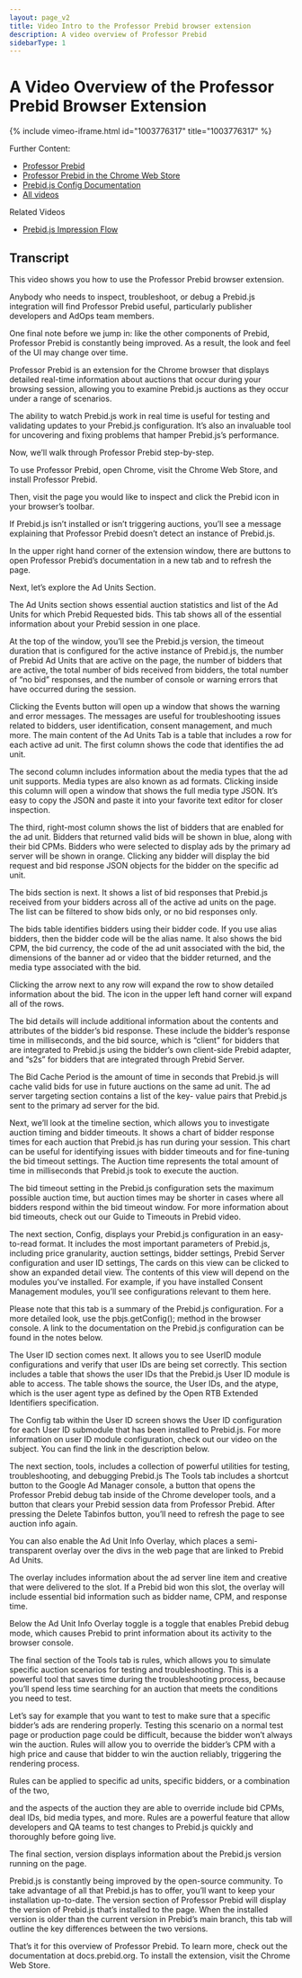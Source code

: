 ```yaml
---
layout: page_v2
title: Video Intro to the Professor Prebid browser extension
description: A video overview of Professor Prebid
sidebarType: 1
---
```


# A Video Overview of the Professor Prebid Browser Extension

{% include vimeo-iframe.html id="1003776317" title="1003776317" %}

Further Content:

- [Professor Prebid](/tools/professor-prebid.html)
- [Professor Prebid in the Chrome Web Store](https://chromewebstore.google.com/detail/professor-prebid/kdnllijdimhbledmfdbljampcdphcbdc)
- [Prebid.js Config Documentation](/dev-docs/publisher-api-reference/setConfig.html)
- [All videos](/overview/all-videos.html)

Related Videos

- [Prebid.js Impression Flow](/prebid/prebidjs-flow-video.html)

## Transcript

This video shows you how to use the Professor Prebid browser extension.

Anybody who needs to inspect, troubleshoot, or debug a Prebid.js integration will find Professor Prebid useful, particularly publisher developers and AdOps team members.

One final note before we jump in: like the other components of Prebid, Professor Prebid is constantly being improved. As a result, the look and feel of the UI may change over time.

Professor Prebid is an extension for the Chrome browser that displays detailed real-time information about auctions that occur during your browsing session, allowing you to examine Prebid.js auctions as they occur under a range of scenarios.

The ability to watch Prebid.js work in real time is useful for testing and validating updates to your Prebid.js configuration. It’s also an invaluable tool for uncovering and fixing problems that hamper Prebid.js’s performance.

Now, we’ll walk through Professor Prebid step-by-step.

To use Professor Prebid, open Chrome, visit the Chrome Web Store, and install Professor Prebid.

Then, visit the page you would like to inspect and click the Prebid icon in your browser’s toolbar.

If Prebid.js isn’t installed or isn’t triggering auctions, you’ll see a message explaining that Professor Prebid doesn’t detect an instance of Prebid.js.

In the upper right hand corner of the extension window, there are buttons to open Professor Prebid’s documentation in a new tab and to refresh the page.

Next, let’s explore the Ad Units Section.

The Ad Units section shows essential auction statistics and list of the Ad Units for which Prebid Requested bids. This tab shows all of the essential information about your Prebid session in one place.

At the top of the window, you’ll see the Prebid.js version, the timeout duration that is configured for the active instance of Prebid.js, the number of Prebid Ad Units that are active on the page, the number of bidders that are active, the total number of bids received from bidders, the total number of “no bid” responses, and the number of console or warning errors that have occurred during the session.

Clicking the Events button will open up a window that shows the warning and error messages. The messages are useful for troubleshooting issues related to bidders, user identification, consent management, and much more. The main content of the Ad Units Tab is a table that includes a row for each active ad unit. The first column shows the code that identifies the ad unit.

The second column includes information about the media types that the ad unit supports. Media types are also known as ad formats. Clicking inside this column will open a window that shows the full media type JSON. It’s easy to copy the JSON and paste it into your favorite text editor for closer inspection.

The third, right-most column shows the list of bidders that are enabled for the ad unit. Bidders that returned valid bids will be shown in blue, along with their bid CPMs. Bidders who were selected to display ads by the primary ad server will be shown in orange. Clicking any bidder will display the bid request and bid response JSON objects for the bidder on the specific ad unit.

The bids section is next. It shows a list of bid responses that Prebid.js received from your bidders across all of the active ad units on the page. The list can be filtered to show bids only, or no bid responses only.

The bids table identifies bidders using their bidder code. If you use alias bidders, then the bidder code will be the alias name. It also shows the bid CPM, the bid currency, the code of the ad unit associated with the bid, the dimensions of the banner ad or video that the bidder returned, and the media type associated with the bid.

Clicking the arrow next to any row will expand the row to show detailed information about the bid. The icon in the upper left hand corner will expand all of the rows.

The bid details will include additional information about the contents and attributes of the bidder’s bid response. These include the bidder’s response time in milliseconds, and the bid source, which is “client” for bidders that are integrated to Prebid.js using the bidder’s own client-side Prebid adapter, and “s2s” for bidders that are integrated through Prebid Server.

The Bid Cache Period is the amount of time in seconds that Prebid.js will cache valid bids for use in future auctions on the same ad unit. The ad server targeting section contains a list of the key- value pairs that Prebid.js sent to the primary ad server for the bid.

Next, we’ll look at the timeline section, which allows you to investigate auction timing and bidder timeouts. It shows a chart of bidder response times for each auction that Prebid.js has run during your session. This chart can be useful for identifying issues with bidder timeouts and for fine-tuning the bid timeout settings. The Auction time represents the total amount of time in milliseconds that Prebid.js took to execute the auction.

The bid timeout setting in the Prebid.js configuration sets the maximum possible auction time, but auction times may be shorter in cases where all bidders respond within the bid timeout window. For more information about bid timeouts, check out our Guide to Timeouts in Prebid video.

The next section, Config, displays your Prebid.js configuration in an easy-to-read format. It includes the most important parameters of Prebid.js, including price granularity, auction settings, bidder settings, Prebid Server configuration and user ID settings, The cards on this view can be clicked to show an expanded detail view. The contents of this view will depend on the modules you’ve installed. For example, if you have installed Consent Management modules, you’ll see configurations relevant to them here.

Please note that this tab is a summary of the Prebid.js configuration. For a more detailed look, use the pbjs.getConfig(); method in the browser console. A link to the documentation on the Prebid.js configuration can be found in the notes below.

The User ID section comes next. It allows you to see UserID module configurations and verify that user IDs are being set correctly. This section includes a table that shows the user IDs that the Prebid.js User ID module is able to access. The table shows the source, the User IDs, and the atype, which is the user agent type as defined by the Open RTB Extended Identifiers specification.

The Config tab within the User ID screen shows the User ID configuration for each User ID submodule that has been installed to Prebid.js. For more information on user ID module configuration, check out our video on the subject. You can find the link in the description below.

The next section, tools, includes a collection of powerful utilities for testing, troubleshooting, and debugging Prebid.js The Tools tab includes a shortcut button to the Google Ad Manager console, a button that opens the Professor Prebid debug tab inside of the Chrome developer tools, and a button that clears your Prebid session data from Professor Prebid. After pressing the Delete Tabinfos button, you’ll need to refresh the page to see auction info again.

You can also enable the Ad Unit Info Overlay, which places a semi-transparent overlay over the divs in the web page that are linked to Prebid Ad Units.

The overlay includes information about the ad server line item and creative that were delivered to the slot. If a Prebid bid won this slot, the overlay will include essential bid information such as bidder name, CPM, and response time.

Below the Ad Unit Info Overlay toggle is a toggle that enables Prebid debug mode, which causes Prebid to print information about its activity to the browser console.

The final section of the Tools tab is rules, which allows you to simulate specific auction scenarios for testing and troubleshooting. This is a powerful tool that saves time during the troubleshooting process, because you’ll spend less time searching for an auction that meets the conditions you need to test.

Let’s say for example that you want to test to make sure that a specific bidder’s ads are rendering properly. Testing this scenario on a normal test page or production page could be difficult, because the bidder won’t always win the auction. Rules will allow you to override the bidder’s CPM with a high price and cause that bidder to win the auction reliably, triggering the rendering process.

Rules can be applied to specific ad units, specific bidders, or a combination of the two,

and the aspects of the auction they are able to override include bid CPMs, deal IDs, bid media types, and more. Rules are a powerful feature that allow developers and QA teams to test changes to Prebid.js quickly and thoroughly before going live.

The final section, version displays information about the Prebid.js version running on the page.

Prebid.js is constantly being improved by the open-source community. To take advantage of all that Prebid.js has to offer, you’ll want to keep your installation up-to-date. The version section of Professor Prebid will display the version of Prebid.js that’s installed to the page. When the installed version is older than the current version in Prebid’s main branch, this tab will outline the key differences between the two versions.

That’s it for this overview of Professor Prebid. To learn more, check out the documentation at docs.prebid.org. To install the extension, visit the Chrome Web Store. 
